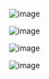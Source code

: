 ![image](https://github.com/user-attachments/assets/dd1fe225-efd8-4190-8b71-f8ffabbe4ae7)

![image](https://github.com/user-attachments/assets/50c74cb3-f557-4f61-bf31-f81c484c0d41)

![image](https://github.com/user-attachments/assets/3c3480e2-fc4b-432a-8248-673d913b5cbc)

![image](https://github.com/user-attachments/assets/2e1f86f6-d801-4a51-aca7-0659081ff536)
